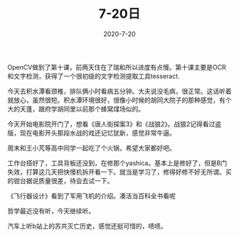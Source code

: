 ﻿---
layout: post
title: 7-20日
date: 2020-7-20
categories: blog
tags: [日记]
description: 最近在做啥

---

OpenCV做到了第十课，前两天住在了瑞和所以进度有点慢。第十课主要是OCR和文字检测，获得了一个很初级的文字检测提取工具tesseract.


今天去积水潭看颈椎，排队俩小时看病五分钟。大夫说没毛病，很正常。这话听着就放心，虽然很短。积水潭环境很好，很像小时候的胡同大院子的那种感觉，有个大的天蓬，跟府学胡同里以前那个蜂窝煤场似的。


今天开始电影院开门了，想看《唐人街探案3》和《战狼2》。战狼2记得看过盗版，现在电影开头那段水战的戏还记忆犹新，感觉非常牛逼。

周末和王小芃等高中同学一起吃了个火锅，希望大家都好吧。

工作台搭好了，工具背板还没到，在修那个yashica。基本上是修好了，但是B门失效，打算这几天把快慢机拆开看一下。就当是学习了，修得好修不好无所谓。买的钳台据说质量很差，待会去试一下。


《飞行器设计》看到了军用飞机的介绍。凑活当百科全书看呢


哲学最近没有听，今天继续听。


汽车上听b站上的苏共灭亡历史，感觉还挺可惜的，啧啧。




